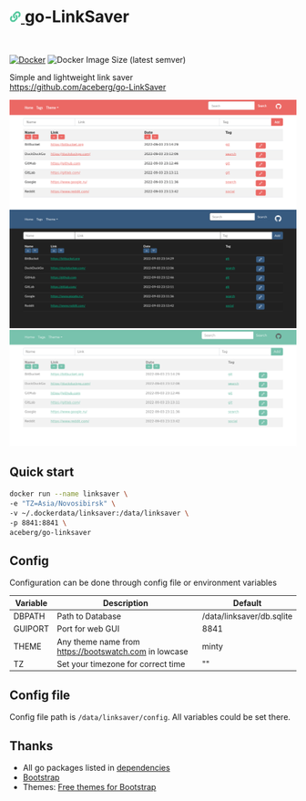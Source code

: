 <h1><a href="https://github.com/aceberg/go-LinkSaver">
    <img src="https://raw.githubusercontent.com/aceberg/go-LinkSaver/main/assets/logo.png" width="20" />
</a>go-LinkSaver</h1>
<br/>

[![Docker](https://github.com/aceberg/go-LinkSaver/actions/workflows/docker-publish.yml/badge.svg)](https://github.com/aceberg/go-LinkSaver/actions/workflows/docker-publish.yml)
![Docker Image Size (latest semver)](https://img.shields.io/docker/image-size/aceberg/go-linksaver)

Simple and lightweight link saver   
https://github.com/aceberg/go-LinkSaver


![Screenshot1](https://raw.githubusercontent.com/aceberg/go-LinkSaver/main/assets/Screenshot%202022-09-03%20at%2023-15-44%20Link%20Saver.png)
![Screenshot2](https://raw.githubusercontent.com/aceberg/go-LinkSaver/main/assets/Screenshot%202022-09-03%20at%2023-17-28%20Link%20Saver.png)
![Screebshot3](https://raw.githubusercontent.com/aceberg/go-LinkSaver/main/assets/Screenshot%202022-09-03%20at%2023-16-31%20Link%20Saver.png)

## Quick start

```sh
docker run --name linksaver \
-e "TZ=Asia/Novosibirsk" \
-v ~/.dockerdata/linksaver:/data/linksaver \
-p 8841:8841 \
aceberg/go-linksaver
```

## Config


Configuration can be done through config file or environment variables

| Variable  | Description | Default |
| --------  | ----------- | ------- |
| DBPATH    | Path to Database | /data/linksaver/db.sqlite |
| GUIPORT   | Port for web GUI | 8841 |
| THEME | Any theme name from https://bootswatch.com in lowcase | minty |
| TZ | Set your timezone for correct time | "" |

## Config file

Config file path is `/data/linksaver/config`. All variables could be set there.

## Thanks
- All go packages listed in [dependencies](https://github.com/aceberg/go-LinkSaver/network/dependencies)
- [Bootstrap](https://getbootstrap.com/)
- Themes: [Free themes for Bootstrap](https://bootswatch.com)